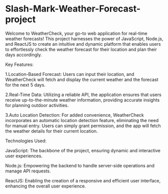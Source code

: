 # Slash-Mark-Weather-Forecast-project
Welcome to WeatherCheck, your go-to web application for real-time weather forecasts! This project harnesses the power of JavaScript, Node.js, and ReactJS to create an intuitive and dynamic platform that enables users to effortlessly check the weather forecast for their location and plan their days accordingly.

Key Features:

1.Location-Based Forecast: Users can input their location, and WeatherCheck will fetch and display the current weather and the forecast for the next 5 days.

2.Real-Time Data: Utilizing a reliable API, the application ensures that users receive up-to-the-minute weather information, providing accurate insights for planning outdoor activities.

3.Auto Location Detection: For added convenience, WeatherCheck incorporates an automatic location detection feature, eliminating the need for manual entry. Users can simply grant permission, and the app will fetch the weather details for their current location.

Technologies Used:

JavaScript: The backbone of the project, ensuring dynamic and interactive user experiences.

Node.js: Empowering the backend to handle server-side operations and manage API requests.

ReactJS: Enabling the creation of a responsive and efficient user interface, enhancing the overall user experience.
